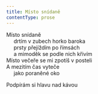 ```yaml
---
title: Místo snídaně
contentType: prose
---
```


<section>

Místo snídaně  
     drtím v zubech horko baroka  
     prsty přejíždím po římsách  
     a mimoděk se podle nich křivím  
Místo večeře se mi zpotíš v posteli  
A mezitím čas vyteče  
     jako poraněné oko

Podpírám si hlavu nad kávou

</section>
